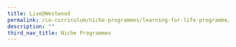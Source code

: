 ```yaml
---
title: Live@Westwood
permalink: /co-curriculum/niche-programmes/learning-for-life-programme/live-at-westwood
description: ""
third_nav_title: Niche Programmes
---
```

